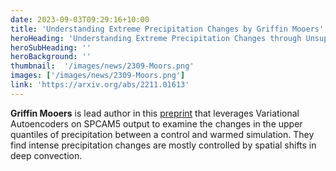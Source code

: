 ```yaml
---
date: 2023-09-03T09:29:16+10:00
title: 'Understanding Extreme Precipitation Changes by Griffin Mooers'
heroHeading: 'Understanding Extreme Precipitation Changes through Unsupervised Machine Learning'
heroSubHeading: ''
heroBackground: ''
thumbnail:  '/images/news/2309-Moors.png'
images: ['/images/news/2309-Moors.png']
link: 'https://arxiv.org/abs/2211.01613'
---
```


**Griffin Mooers** is lead author in this [preprint](https://arxiv.org/abs/2211.01613) that leverages Variational Autoencoders on SPCAM5 output to examine the changes in the upper quantiles of precipitation between a control and warmed simulation. They find intense precipitation changes are mostly controlled by spatial shifts in deep convection.
